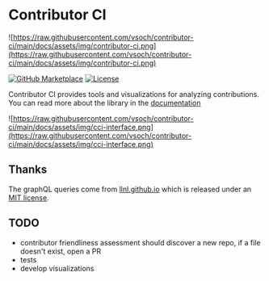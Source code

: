 # Contributor CI

![https://raw.githubusercontent.com/vsoch/contributor-ci/main/docs/assets/img/contributor-ci.png](https://raw.githubusercontent.com/vsoch/contributor-ci/main/docs/assets/img/contributor-ci.png)

[![GitHub Marketplace](https://img.shields.io/static/v1?label=Marketplace&message=contributor-action&color=blue?style=flat&logo=github)](https://github.com/marketplace/actions/contributor-ci-action)
[![License](https://img.shields.io/badge/license-MIT-brightgreen)](https://github.com/vsoch/contributor-ci-action/blob/master/LICENSE)

Contributor CI provides tools and visualizations for analyzing contributions. You
can read more about the library in the [documentation](https://contributor-ci.readthedocs.io/)

![https://raw.githubusercontent.com/vsoch/contributor-ci/main/docs/assets/img/cci-interface.png](https://raw.githubusercontent.com/vsoch/contributor-ci/main/docs/assets/img/cci-interface.png)

## Thanks

The graphQL queries come from [llnl.github.io](https://github.com/LLNL/llnl.github.io) which is released
under an [MIT license](.github/LICENSE-LLNL).

## TODO

 - contributor friendliness assessment should discover a new repo, if a file doesn't exist, open a PR
 - tests
 - develop visualizations

